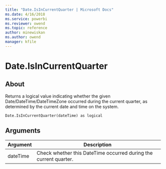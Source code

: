 ```yaml
---
title: "Date.IsInCurrentQuarter | Microsoft Docs"
ms.date: 4/16/2018
ms.service: powerbi
ms.reviewer: owend
ms.topic: reference
author: minewiskan
ms.author: owend
manager: kfile
---
```

# Date.IsInCurrentQuarter

  
## About  
Returns a logical value indicating whether the given Date/DateTime/DateTimeZone occurred during the current quarter, as determined by the current date and time on the system.  
  
```  
Date.IsInCurrentQuarter(dateTime) as logical  
```  
  
## Arguments  
  
|Argument|Description|  
|------------|---------------|  
|dateTime|Check whether this DateTime occurred during the current quarter.|  
  
